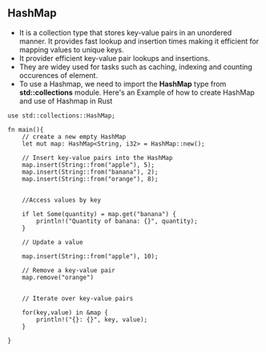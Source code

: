 ## HashMap

- It is a collection type that stores key-value pairs in an unordered manner. It provides fast lookup and insertion times making it efficient for mapping values to unique keys.
- It provider efficient key-value pair lookups and insertions.
- They are widey used for tasks such as caching, indexing and counting occurences of element.
- To use a Hashmap, we need to import the **HashMap** type from **std::collections** module. Here's an Example of how to create HashMap and use of Hashmap in Rust

```
use std::collections::HashMap;

fn main(){
    // create a new empty HashMap
    let mut map: HashMap<String, i32> = HashMap::new();

    // Insert key-value pairs into the HashMap
    map.insert(String::from("apple"), 5);
    map.insert(String::from("banana"), 2);
    map.insert(String::from("orange"), 8);


    //Access values by key 

    if let Some(quantity) = map.get("banana") {
        println!("Quantity of banana: {}", quantity);
    }

    // Update a value

    map.insert(String::from("apple"), 10);

    // Remove a key-value pair
    map.remove("orange")


    // Iterate over key-value pairs

    for(key,value) in &map {
        println!("{}: {}", key, value);
    }

}
```